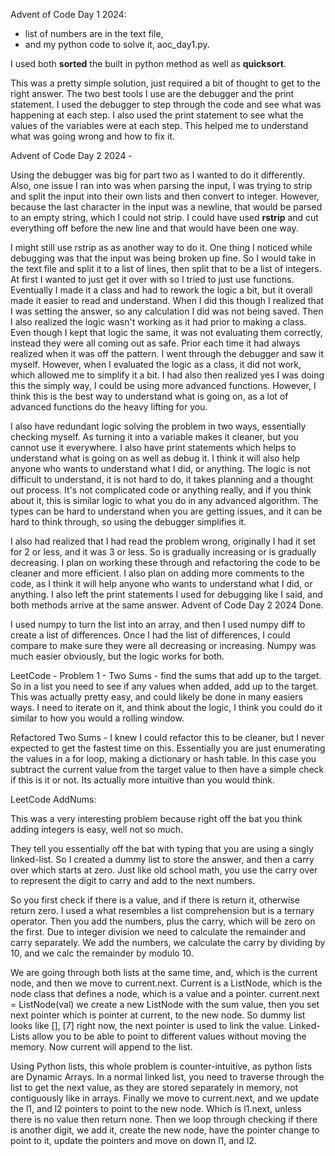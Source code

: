 Advent of Code Day 1 2024: 
*   list of numbers are in the text file, 
*   and my python code to solve it, aoc_day1.py.


I used both **sorted** the built in python method as well as **quicksort**.

This was a pretty simple solution, just required a bit of thought to get to the right answer.
The two best tools I use are the debugger and the print statement. I used the debugger to step through the code and see what was happening at each step. I also used the print statement to see what the values of the variables were at each step. This helped me to understand what was going wrong and how to fix it.

Advent of Code Day 2 2024 - 

Using the debugger was big for part two as I wanted to do it differently.  Also, one issue I ran into was when parsing the input, I was trying to strip and split the input into their own lists and then convert to integer.  However, because the last character in the input was a newline, that would be parsed to an empty string, which I could not strip.  I could have used **rstrip** and cut everything off before the new line and that would have been one way.


I might still use rstrip as as another way to do it.  One thing I noticed while debugging was that the input was being broken up fine.  So I would take in the text file and split it to a list of lines, then split that to be a list of integers.  At first I wanted to just get it over with so I tried to just use functions.  Eventually I made it a class and had to rework the logic a bit, but it overall made it easier to read and understand.  When I did this though I realized that I was setting the answer, so any calculation I did was not being saved.  Then I also realized the logic wasn't working as it had prior to making a class.  Even though I kept that logic the same, it was not evaluating them correctly, instead they were all coming out as safe.  Prior each time it had always realized when it was off the pattern.  I went through the debugger and saw it myself.  However, when I evaluated the logic as a class, it did not work, which allowed me to simplify it a bit.  I had also then realized yes I was doing this the simply way, I could be using more advanced functions.  However, I think this is the best way to understand what is going on, as a lot of advanced functions do the heavy lifting for you.

I also have redundant logic solving the problem in two ways, essentially checking myself.  As turning it into a variable makes it cleaner, but you cannot use it everywhere.  I also have print statements which helps to understand what is going on as well as debug it.  I think it will also help anyone who wants to understand what I did, or anything.  The logic is not difficult to understand, it is not hard to do, it takes planning and a thought out process.  It's not complicated code or anything really, and if you think about it, this is similar logic to what you do in any advanced algorithm.  The types can be hard to understand when you are getting issues, and it can be hard to think through, so using the debugger simplifies it.

I also had realized that I had read the problem wrong, originally I had it set for 2 or less, and it was 3 or less.  So is gradually increasing or is gradually decreasing.  I plan on working these through and refactoring the code to be cleaner and more efficient.  I also plan on adding more comments to the code, as I think it will help anyone who wants to understand what I did, or anything.  I also left the print statements I used for debugging like I said, and both methods arrive at the same answer.  Advent of Code Day 2 2024 Done.

I used numpy to turn the list into an array, and then I used numpy diff to create a
list of differences.  Once I had the list of differences, I could compare to make sure
they were all decreasing or increasing.  Numpy was much easier obviously, but the logic works for both.

LeetCode - Problem 1 - Two Sums - find the sums that add up to the target.  So in a list you need to see if any values when added, add up to the target.  This was actually pretty easy, and could likely be done in many easiers ways.  I need to iterate on it, and think about the logic, I think you could do it similar to how you would a rolling window.  

Refactored Two Sums - I knew I could refactor this to be cleaner, but I never expected to get the fastest time on this.  Essentially you are just enumerating the values in a for loop, making a dictionary or hash table.  In this case you subtract the current value from the target value to then have a simple check if this is it or not.  Its actually more intuitive than you would think.


LeetCode AddNums:

This was a very interesting problem because right off the bat you think adding integers is easy, well not so much.

They tell you essentially off the bat with typing that you are using a singly linked-list.  So I created a dummy list to store the answer, and then a carry over which starts at zero.  Just like old school math, you use the carry over to represent the digit to carry and add to the next numbers.

So you first check if there is a value, and if there is return it, otherwise return zero.  I used a what resembles a list comprehension but is a ternary operator.  Then you add the numbers, plus the carry, which will be zero on the first.  Due to integer division we need to calculate the remainder and carry separately.  We add the numbers, we calculate the carry by dividing by 10, and we calc the remainder by modulo 10.

We are going through both lists at the same time, and, which is the current node, and then we move to current.next.  Current is a ListNode, which is the node class that defines a node, which is a value and a pointer.  current.next = ListNode(val) we create a new ListNode with the sum value, then you set next pointer which is pointer at current, to the new node.  So dummy list looks like [], [7] right now, the next pointer is used to link the value.  Linked-Lists allow you to be able to point to different values without moving the memory.  Now current will append to the list.

Using Python lists, this whole problem is counter-intuitive, as python lists are Dynamic Arrays.  In a normal linked list, you need to traverse through the list to get the next value, as they are stored separately in memory, not contiguously like in arrays.  Finally we move to current.next, and we update the l1, and l2 pointers to point to the new node.  Which is l1.next, unless there is no value then return none.  Then we loop through checking if there is another digit, we add it, create the new node, have the pointer change to point to it, update the pointers and move on down l1, and l2.
